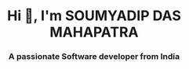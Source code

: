 <h1 align="center">Hi 👋, I'm SOUMYADIP DAS MAHAPATRA</h1>
<h3 align="center">A passionate Software developer from India</h3>





